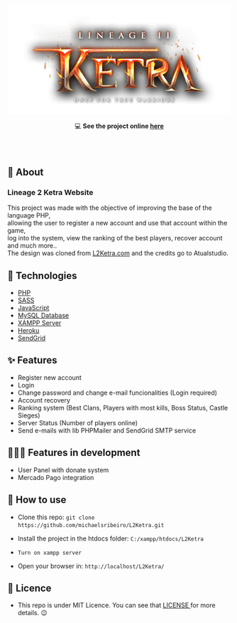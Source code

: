 <p align="center">
   <img src="assets/images/logo-Ketra.png" alt="Lineage 2 Ketra Website"/>
</p> 

<div align=center>

   💻 **See the project online [here](https://l2-ketra.herokuapp.com/)**
   
</div>

<br>
<br>

## 📖 About
 
<h3>Lineage 2 Ketra Website</h3>

This project was made with the objective of improving the base of the language PHP, <br/>
allowing the user to register a new account and use that account within the game, <br/>
log into the system, view the ranking of the best players, recover account and much more..<br/>
The design was cloned from [L2Ketra.com](https://l2ketra.com) and the credits go to Atualstudio.


## 🚀 Technologies 

- [PHP](https://www.php.net/)
- [SASS](https://sass-lang.com/)
- [JavaScript](https://www.javascript.com/)
- [MySQL Database](https://www.mysql.com/)
- [XAMPP Server](https://www.apachefriends.org/pt_br/index.html)
- [Heroku](https://www.heroku.com/)
- [SendGrid](https://sendgrid.com/)

## ✨ Features

- Register new account<br/>
- Login<br/>
- Change password and change e-mail funcionalities (Login required)<br/>
- Account recovery<br/>
- Ranking system (Best Clans, Players with most kills, Boss Status, Castle Sieges)<br/>
- Server Status (Number of players online)
- Send e-mails with lib PHPMailer and SendGrid SMTP service

## 👨🏽‍💻 Features in development

- User Panel with donate system<br/>
- Mercado Pago integration

## 🤔 How to use

- Clone this repo: `git clone https://github.com/michaelsribeiro/L2Ketra.git`

- Install the project in the htdocs folder: `C:/xampp/htdocs/L2Ketra`

- `Turn on xampp server`

- Open your browser in: `http://localhost/L2Ketra/`

## 📝 Licence 

- This repo is under MIT Licence. You can see that <a href="https://github.com/michaelsribeiro/L2Ketra/blob/main/LICENSE.md"> LICENSE </a> for more details. 😉
